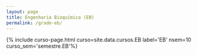 ```yaml
---
layout: page
title: Engenharia Bioquímica (EB)
permalink: /grade-eb/
---
```


{% include curso-page.html curso=site.data.cursos.EB label='EB' nsem=10 curso_sem='semestre.EB'%}